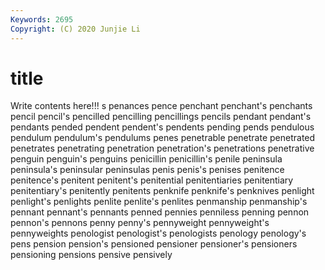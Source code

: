 ```yaml
---
Keywords: 2695
Copyright: (C) 2020 Junjie Li
---
```


# title

Write contents here!!!
s
penances 
pence 
penchant 
penchant's 
penchants 
pencil 
pencil's 
pencilled 
pencilling 
pencillings
pencils 
pendant 
pendant's 
pendants 
pended 
pendent 
pendent's 
pendents 
pending 
pends
pendulous 
pendulum 
pendulum's 
pendulums 
penes 
penetrable 
penetrate 
penetrated 
penetrates 
penetrating
penetration 
penetration's 
penetrations 
penetrative 
penguin 
penguin's 
penguins 
penicillin 
penicillin's 
penile
peninsula 
peninsula's 
peninsular 
peninsulas 
penis 
penis's 
penises 
penitence 
penitence's 
penitent
penitent's 
penitential 
penitentiaries 
penitentiary 
penitentiary's 
penitently 
penitents 
penknife 
penknife's 
penknives
penlight 
penlight's 
penlights 
penlite 
penlite's 
penlites 
penmanship 
penmanship's 
pennant 
pennant's
pennants 
penned 
pennies 
penniless 
penning 
pennon 
pennon's 
pennons 
penny 
penny's
pennyweight 
pennyweight's 
pennyweights 
penologist 
penologist's 
penologists 
penology 
penology's 
pens 
pension
pension's 
pensioned 
pensioner 
pensioner's 
pensioners 
pensioning 
pensions 
pensive 
pensively 
